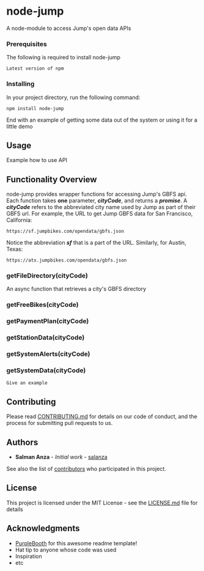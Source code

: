 # node-jump

A node-module to access Jump's open data APIs

### Prerequisites

The following is required to install node-jump

```
Latest version of npm
```

### Installing

In your project directory, run the following command:

```
npm install node-jump
```

End with an example of getting some data out of the system or using it for a little demo

## Usage

Example how to use API

## Functionality Overview

node-jump provides wrapper functions for accessing Jump's GBFS api. Each function takes **one** parameter, ***cityCode***, and returns a ***promise***. A ***cityCode*** refers to the abbreviated city name used by Jump as part of their GBFS url. For example, the URL to get Jump GBFS data for San Francisco, California:

```
https://sf.jumpbikes.com/opendata/gbfs.json
```
Notice the abbreviation ***sf*** that is a part of the URL. 
Similarly, for Austin, Texas:

```
https://atx.jumpbikes.com/opendata/gbfs.json
```

### getFileDirectory(cityCode)
An async function that retrieves a city's GBFS directory

### getFreeBikes(cityCode)

### getPaymentPlan(cityCode)

### getStationData(cityCode)

### getSystemAlerts(cityCode)

### getSystemData(cityCode)

```
Give an example
```

## Contributing

Please read [CONTRIBUTING.md](https://gist.github.com/PurpleBooth/b24679402957c63ec426) for details on our code of conduct, and the process for submitting pull requests to us.

## Authors

* **Salman Anza** - *Initial work* - [salanza](https://github.com/salanza)

See also the list of [contributors](https://github.com/your/project/contributors) who participated in this project.

## License

This project is licensed under the MIT License - see the [LICENSE.md](LICENSE.md) file for details

## Acknowledgments

* [PurpleBooth](https://gist.github.com/PurpleBooth) for this awesome readme template!  
* Hat tip to anyone whose code was used
* Inspiration
* etc

